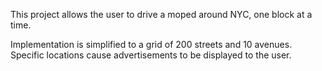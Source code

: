 This project allows the user to drive a moped around NYC, one block at a time.

Implementation is simplified to a grid of 200 streets and 10 avenues. Specific locations cause advertisements to be displayed to the user.
